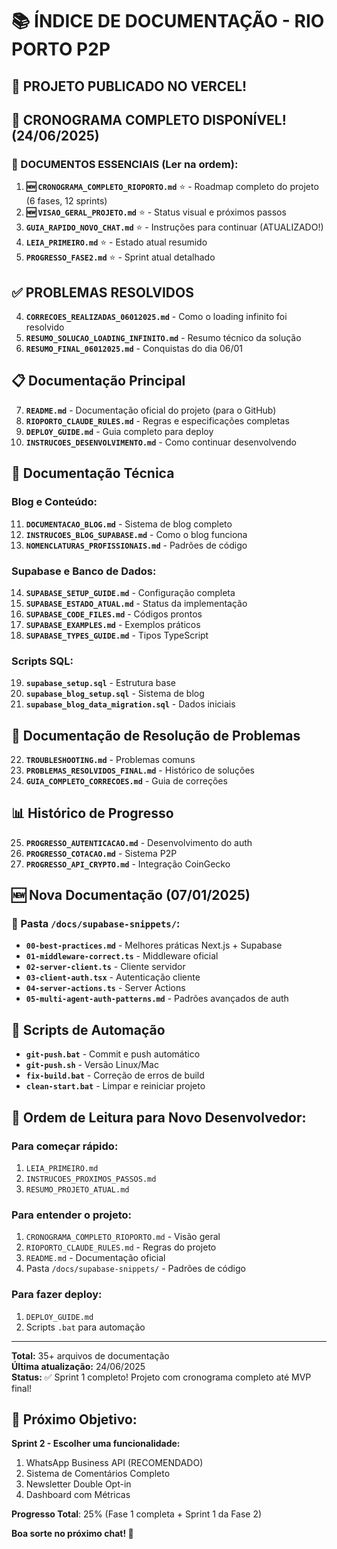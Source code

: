 # 📚 ÍNDICE DE DOCUMENTAÇÃO - RIO PORTO P2P

## 🎉 PROJETO PUBLICADO NO VERCEL! 
## 📅 CRONOGRAMA COMPLETO DISPONÍVEL! (24/06/2025)

### 📌 DOCUMENTOS ESSENCIAIS (Ler na ordem):

1. **🆕 `CRONOGRAMA_COMPLETO_RIOPORTO.md`** ⭐ - Roadmap completo do projeto (6 fases, 12 sprints)
2. **🆕 `VISAO_GERAL_PROJETO.md`** ⭐ - Status visual e próximos passos
3. **`GUIA_RAPIDO_NOVO_CHAT.md`** ⭐ - Instruções para continuar (ATUALIZADO!)
4. **`LEIA_PRIMEIRO.md`** ⭐ - Estado atual resumido
5. **`PROGRESSO_FASE2.md`** ⭐ - Sprint atual detalhado

## ✅ PROBLEMAS RESOLVIDOS

4. **`CORRECOES_REALIZADAS_06012025.md`** - Como o loading infinito foi resolvido
5. **`RESUMO_SOLUCAO_LOADING_INFINITO.md`** - Resumo técnico da solução
6. **`RESUMO_FINAL_06012025.md`** - Conquistas do dia 06/01

## 📋 Documentação Principal

7. **`README.md`** - Documentação oficial do projeto (para o GitHub)
8. **`RIOPORTO_CLAUDE_RULES.md`** - Regras e especificações completas
9. **`DEPLOY_GUIDE.md`** - Guia completo para deploy
10. **`INSTRUCOES_DESENVOLVIMENTO.md`** - Como continuar desenvolvendo

## 📁 Documentação Técnica

### Blog e Conteúdo:
11. **`DOCUMENTACAO_BLOG.md`** - Sistema de blog completo
12. **`INSTRUCOES_BLOG_SUPABASE.md`** - Como o blog funciona
13. **`NOMENCLATURAS_PROFISSIONAIS.md`** - Padrões de código

### Supabase e Banco de Dados:
14. **`SUPABASE_SETUP_GUIDE.md`** - Configuração completa
15. **`SUPABASE_ESTADO_ATUAL.md`** - Status da implementação
16. **`SUPABASE_CODE_FILES.md`** - Códigos prontos
17. **`SUPABASE_EXAMPLES.md`** - Exemplos práticos
18. **`SUPABASE_TYPES_GUIDE.md`** - Tipos TypeScript

### Scripts SQL:
19. **`supabase_setup.sql`** - Estrutura base
20. **`supabase_blog_setup.sql`** - Sistema de blog
21. **`supabase_blog_data_migration.sql`** - Dados iniciais

## 🔧 Documentação de Resolução de Problemas

22. **`TROUBLESHOOTING.md`** - Problemas comuns
23. **`PROBLEMAS_RESOLVIDOS_FINAL.md`** - Histórico de soluções
24. **`GUIA_COMPLETO_CORRECOES.md`** - Guia de correções

## 📊 Histórico de Progresso

25. **`PROGRESSO_AUTENTICACAO.md`** - Desenvolvimento do auth
26. **`PROGRESSO_COTACAO.md`** - Sistema P2P
27. **`PROGRESSO_API_CRYPTO.md`** - Integração CoinGecko

## 🆕 Nova Documentação (07/01/2025)

### 📁 Pasta `/docs/supabase-snippets/`:
- **`00-best-practices.md`** - Melhores práticas Next.js + Supabase
- **`01-middleware-correct.ts`** - Middleware oficial
- **`02-server-client.ts`** - Cliente servidor
- **`03-client-auth.tsx`** - Autenticação cliente
- **`04-server-actions.ts`** - Server Actions
- **`05-multi-agent-auth-patterns.md`** - Padrões avançados de auth

## 🚀 Scripts de Automação

- **`git-push.bat`** - Commit e push automático
- **`git-push.sh`** - Versão Linux/Mac
- **`fix-build.bat`** - Correção de erros de build
- **`clean-start.bat`** - Limpar e reiniciar projeto

## 📝 Ordem de Leitura para Novo Desenvolvedor:

### Para começar rápido:
1. `LEIA_PRIMEIRO.md`
2. `INSTRUCOES_PROXIMOS_PASSOS.md`
3. `RESUMO_PROJETO_ATUAL.md`

### Para entender o projeto:
1. `CRONOGRAMA_COMPLETO_RIOPORTO.md` - Visão geral
2. `RIOPORTO_CLAUDE_RULES.md` - Regras do projeto
3. `README.md` - Documentação oficial
4. Pasta `/docs/supabase-snippets/` - Padrões de código

### Para fazer deploy:
1. `DEPLOY_GUIDE.md`
2. Scripts `.bat` para automação

---

**Total:** 35+ arquivos de documentação  
**Última atualização:** 24/06/2025  
**Status:** ✅ Sprint 1 completo! Projeto com cronograma completo até MVP final!

## 🎯 Próximo Objetivo:

**Sprint 2 - Escolher uma funcionalidade:**
1. WhatsApp Business API (RECOMENDADO)
2. Sistema de Comentários Completo
3. Newsletter Double Opt-in
4. Dashboard com Métricas

**Progresso Total**: 25% (Fase 1 completa + Sprint 1 da Fase 2)

**Boa sorte no próximo chat! 🚀**
